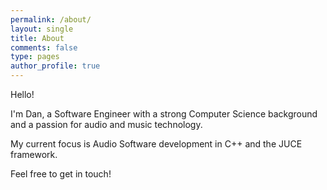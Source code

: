 ```yaml
---
permalink: /about/
layout: single
title: About
comments: false
type: pages
author_profile: true
---
```


Hello!

I'm Dan, a Software Engineer with a strong Computer Science background and a passion for audio and music technology. 

My current focus is Audio Software development in C++ and the JUCE framework. 

Feel free to get in touch!
